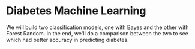# Diabetes Machine Learning
We will build two classification models, one with Bayes and the other with Forest Random. In the end, we'll do a comparison between the two to see which had better accuracy in predicting diabetes.


